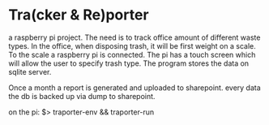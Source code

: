 # Tra(cker & Re)porter
a raspberry pi project.
The need is to track office amount of different waste types.
In the office, when disposing trash, it will be first weight on a scale.
To the scale a raspberry pi is connected. 
The pi has a touch screen which will allow the user to specify trash type.
The program stores the data on sqlite server.

Once a month a report is generated and uploaded to sharepoint.
every data the db is backed up via dump to sharepoint.

on the pi:
$> traporter-env && traporter-run
